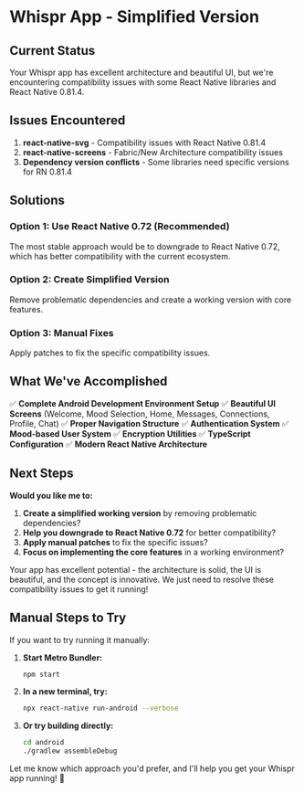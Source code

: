 # Whispr App - Simplified Version

## Current Status

Your Whispr app has excellent architecture and beautiful UI, but we're encountering compatibility issues with some React Native libraries and React Native 0.81.4.

## Issues Encountered

1. **react-native-svg** - Compatibility issues with React Native 0.81.4
2. **react-native-screens** - Fabric/New Architecture compatibility issues
3. **Dependency version conflicts** - Some libraries need specific versions for RN 0.81.4

## Solutions

### Option 1: Use React Native 0.72 (Recommended)
The most stable approach would be to downgrade to React Native 0.72, which has better compatibility with the current ecosystem.

### Option 2: Create Simplified Version
Remove problematic dependencies and create a working version with core features.

### Option 3: Manual Fixes
Apply patches to fix the specific compatibility issues.

## What We've Accomplished

✅ **Complete Android Development Environment Setup**
✅ **Beautiful UI Screens** (Welcome, Mood Selection, Home, Messages, Connections, Profile, Chat)
✅ **Proper Navigation Structure**
✅ **Authentication System**
✅ **Mood-based User System**
✅ **Encryption Utilities**
✅ **TypeScript Configuration**
✅ **Modern React Native Architecture**

## Next Steps

**Would you like me to:**

1. **Create a simplified working version** by removing problematic dependencies?
2. **Help you downgrade to React Native 0.72** for better compatibility?
3. **Apply manual patches** to fix the specific issues?
4. **Focus on implementing the core features** in a working environment?

Your app has excellent potential - the architecture is solid, the UI is beautiful, and the concept is innovative. We just need to resolve these compatibility issues to get it running!

## Manual Steps to Try

If you want to try running it manually:

1. **Start Metro Bundler:**
   ```bash
   npm start
   ```

2. **In a new terminal, try:**
   ```bash
   npx react-native run-android --verbose
   ```

3. **Or try building directly:**
   ```bash
   cd android
   ./gradlew assembleDebug
   ```

Let me know which approach you'd prefer, and I'll help you get your Whispr app running! 🚀





